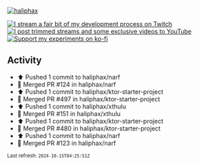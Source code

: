 [![haliphax](https://pbs.twimg.com/profile_banners/458808076/1545597092/1500x500)](https://haliphax.dev)

[![I stream a fair bit of my development process on Twitch](https://img.shields.io/twitch/status/haliphax?logo=twitch&style=for-the-badge)](https://twitch.tv/haliphax) &nbsp; [![I post trimmed streams and some exclusive videos to YouTube](https://img.shields.io/badge/youtube-watch-f00?logo=youtube&style=for-the-badge)](https://youtube.com/haliphaxyt) &nbsp; [![Support my experiments on ko-fi](https://img.shields.io/badge/kofi-support-ff5e5b?logo=ko-fi&style=for-the-badge)](https://ko-fi.com/haliphax)

## Activity

* ⬆️ Pushed 1 commit to haliphax/narf
* 🎉 Merged PR #124 in haliphax/narf
* ⬆️ Pushed 1 commit to haliphax/ktor-starter-project
* 🎉 Merged PR #497 in haliphax/ktor-starter-project
* ⬆️ Pushed 1 commit to haliphax/xthulu
* 🎉 Merged PR #151 in haliphax/xthulu
* ⬆️ Pushed 1 commit to haliphax/ktor-starter-project
* 🎉 Merged PR #480 in haliphax/ktor-starter-project
* ⬆️ Pushed 1 commit to haliphax/narf
* 🎉 Merged PR #123 in haliphax/narf

<small>Last refresh: `2024-10-15T04:25:51Z`</small>
